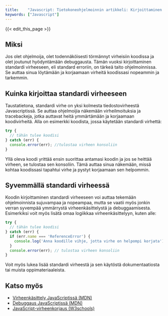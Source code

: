 ```yaml
---
title:    "Javascript: Tietokoneohjelmoinnin artikkeli: Kirjoittaminen standardivirheelle."
keywords: ["Javascript"]
---
```


{{< edit_this_page >}}

## Miksi

Jos olet ohjelmoija, olet todennäköisesti törmännyt virheisiin koodissa ja olet joutunut hyödyntämään debuggausta. Tämän vuoksi kirjoittaminen standardi virheeseen, eli standard erroriin, on tärkeä taito ohjelmoinnissa. Se auttaa sinua löytämään ja korjaamaan virheitä koodissasi nopeammin ja tarkemmin.

## Kuinka kirjoittaa standardi virheeseen

Taustatietona, standardi virhe on yksi kolmesta tiedostovirheestä Javascriptissä. Se auttaa ohjelmoijia näkemään virheilmoituksia ja tracebackeja, jotka auttavat heitä ymmärtämään ja korjaamaan koodivirheitä. Alla on esimerkki koodista, jossa käytetään standardi virhettä:

```Javascript
try {
  // tähän tulee koodisi
} catch (err) {
  console.error(err); //tulostaa virheen konsoliin
}
```

Yllä oleva koodi yrittää ensin suorittaa antamasi koodin ja jos se heittää virheen, se tulostaa sen konsoliin. Tämä auttaa sinua näkemään, missä kohtaa koodissasi tapahtui virhe ja pystyt korjaamaan sen helpommin.

## Syvemmällä standardi virheessä

Koodin kirjoittaminen standardi virheeseen voi auttaa tekemään ohjelmoinnista sujuvampaa ja nopeampaa, mutta se vaatii myös jonkin verran syvempää ymmärrystä virheenkäsittelystä ja debuggaamisesta. Esimerkiksi voit myös lisätä omaa logiikkaa virheenkäsittelyyn, kuten alle:

```Javascript
try {
  // tähän tulee koodisi
} catch (err) {
  if (err.name === 'ReferenceError') {
    console.log('Anna koodille vihje, jotta virhe on helpompi korjata'); // voit lisätä oman logiikan virheenkäsittelyyn
  }
  console.error(err); // tulostaa virheen konsoliin
}
```

Voit myös lukea lisää standardi virheestä ja sen käytöstä dokumentaatiosta tai muista oppimateriaaleista.

## Katso myös

- [Virheenkäsittely JavaScriptissä (MDN)](https://developer.mozilla.org/fi/docs/Web/JavaScript/Reference/Statements/try...catch)
- [Debuggaus JavaScriptissä (MDN)](https://developer.mozilla.org/fi/docs/Web/JavaScript/Reference/Statements/debugger)
- [JavaScript-virheenkorjaus (W3schools)](https://www.w3schools.com/js/js_error.asp)